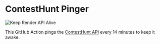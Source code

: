 # ContestHunt Pinger

![Keep Render API Alive](https://github.com/miraidyo/contesthunt-pinger/actions/workflows/ping_render.yml/badge.svg)

This GitHub Action pings the [ContestHunt API](https://contesthunt-api.onrender.com/) every 14 minutes to keep it awake.
